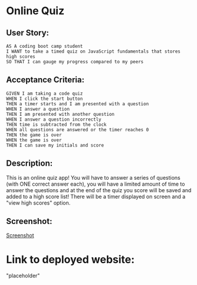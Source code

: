 # Online Quiz

## User Story:
```
AS A coding boot camp student
I WANT to take a timed quiz on JavaScript fundamentals that stores high scores
SO THAT I can gauge my progress compared to my peers
```

## Acceptance Criteria:
```
GIVEN I am taking a code quiz
WHEN I click the start button
THEN a timer starts and I am presented with a question
WHEN I answer a question
THEN I am presented with another question
WHEN I answer a question incorrectly
THEN time is subtracted from the clock
WHEN all questions are answered or the timer reaches 0
THEN the game is over
WHEN the game is over
THEN I can save my initials and score
```

## Description:
This is an online quiz app! You will have to answer a series of questions (with ONE correct answer each), you will have a limited amount of time to answer the questions and at the end of the quiz you score will be saved and added to a high score list! There will be a timer displayed on screen and a "view high scores" option.

## Screenshot:
[Screenshot](assets/img/screenshot.jpeg)

# Link to deployed website:
"placeholder"